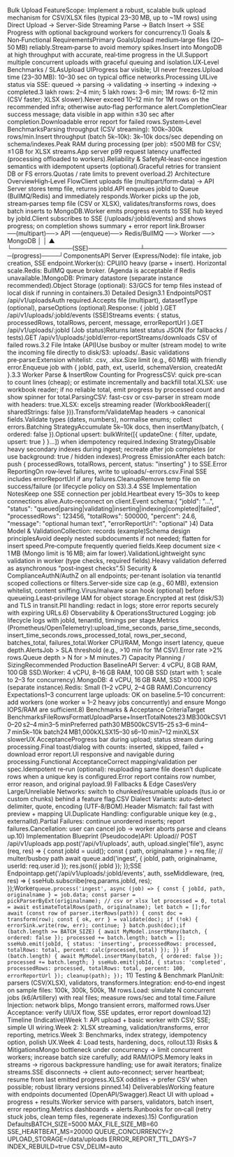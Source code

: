 Bulk Upload FeatureScope: Implement a robust, scalable bulk upload mechanism for CSV/XLSX files (typical 23–30 MB, up to ~1M rows) using Direct Upload → Server-Side Streaming Parse → Batch Insert → SSE Progress with optional background workers for concurrency.1) Goals & Non‑Functional RequirementsPrimary GoalsUpload medium‑large files (20–50 MB) reliably.Stream‑parse to avoid memory spikes.Insert into MongoDB at high throughput with accurate, real‑time progress in the UI.Support multiple concurrent uploads with graceful queuing and isolation.UX‑Level Benchmarks / SLAsUpload UIProgress bar visible; UI never freezes.Upload time (23–30 MB): 10–30 sec on typical office networks.Processing UILive status via SSE: queued → parsing → validating → inserting → indexing → completed.3 lakh rows: 2–4 min; 5 lakh rows: 3–6 min; 1M rows: 6–12 min (CSV faster; XLSX slower).Never exceed 10–12 min for 1M rows on the recommended infra; otherwise auto‑flag performance alert.CompletionClear success message; data visible in app within ≤30 sec after completion.Downloadable error report for failed rows.System‑Level BenchmarksParsing throughput (CSV streaming): 100k–300k rows/min.Insert throughput (batch 5k–10k): 3k–10k docs/sec depending on schema/indexes.Peak RAM during processing (per job): ≤500 MB for CSV; ≤1 GB for XLSX streams.App server p99 request latency unaffected (processing offloaded to workers).Reliability & SafetyAt‑least‑once ingestion semantics with idempotent upserts (optional).Graceful retries for transient DB or FS errors.Quotas / rate limits to prevent overload.2) Architecture OverviewHigh‑Level FlowClient uploads file (multipart/form‑data) → API Server stores temp file, returns jobId.API enqueues jobId to Queue (BullMQ/Redis) and immediately responds.Worker picks up the job, stream‑parses temp file (CSV or XLSX), validates/transforms rows, does batch inserts to MongoDB.Worker emits progress events to SSE hub keyed by jobId.Client subscribes to SSE (/uploads/:jobId/events) and shows progress; on completion shows summary + error report link.Browser ──(multipart)──> API ──(enqueue)──> Redis/BullMQ ──> Worker ──> MongoDB │                               │                                 ▲ └──────────────(SSE)────────────┴────────────────────(progress)────┘ComponentsAPI Server (Express/Node): file intake, job creation, SSE endpoint.Worker(s): CPU/IO heavy (parse + insert). Horizontal scale.Redis: BullMQ queue broker. (Agenda is acceptable if Redis unavailable.)MongoDB: Primary datastore (separate instance recommended).Object Storage (optional): S3/GCS for temp files instead of local disk if running in containers.3) Detailed Design3.1 EndpointsPOST /api/v1/uploadsAuth required.Accepts file (multipart), datasetType (optional), parseOptions (optional).Response: { jobId }.GET /api/v1/uploads/:jobId/events (SSE)Streams events: { status, processedRows, totalRows, percent, message, errorReportUrl }.GET /api/v1/uploads/:jobId (Job status)Returns latest status JSON (for fallbacks / tests).GET /api/v1/uploads/:jobId/error-reportStreams/downloads CSV of failed rows.3.2 File Intake (API)Use busboy or multer (stream mode) to write the incoming file directly to disk/S3: uploads/<jobId>.<ext>.Basic validations pre‑parse:Extension whitelist: .csv, .xlsx.Size limit (e.g., 60 MB) with friendly error.Enqueue job with { jobId, path, ext, userId, schemaVersion, createdAt }.3.3 Worker Parse & InsertRow Counting for ProgressCSV: quick pre‑scan to count lines (cheap); or estimate incrementally and backfill total.XLSX: use workbook reader; if no reliable total, emit progress by processed count and show spinner for total.ParsingCSV: fast-csv or csv-parser in stream mode with headers: true.XLSX: exceljs streaming reader (WorkbookReader({ sharedStrings: false })).Transform/ValidateMap headers → canonical fields.Validate types (dates, numbers), normalise enums; collect errors.Batching StrategyAccumulate 5k–10k docs, then insertMany(batch, { ordered: false }).Optional upsert: bulkWrite([{ updateOne: { filter, update, upsert: true } }...]) when idempotency required.Indexing StrategyDisable heavy secondary indexes during ingest; recreate after job completes (or use background: true / hidden indexes).Progress EmissionAfter each batch: push { processedRows, totalRows, percent, status: "inserting" } to SSE.Error ReportingOn row‑level failures, write to uploads/<jobId>-errors.csv.Final SSE includes errorReportUrl if any failures.CleanupRemove temp file on success/failure (or lifecycle policy on S3).3.4 SSE Implementation NotesKeep one SSE connection per jobId.Heartbeat every 15–30s to keep connections alive.Auto‑reconnect on client.Event schema:{ "jobId": "...", "status": "queued|parsing|validating|inserting|indexing|completed|failed", "processedRows": 123456, "totalRows": 500000, "percent": 24.6, "message": "optional human text", "errorReportUrl": "optional" }4) Data Model & ValidationCollection: records (example)Schema design principlesAvoid deeply nested subdocuments if not needed; flatten for insert speed.Pre‑compute frequently queried fields.Keep document size < 1 MB (Mongo limit is 16 MB; aim far lower).ValidationLightweight sync validation in worker (type checks, required fields).Heavy validation deferred as asynchronous “post‑ingest checks”.5) Security & ComplianceAuthN/AuthZ on all endpoints; per‑tenant isolation via tenantId scoped collections or filters.Server‑side size cap (e.g., 60 MB), extension whitelist, content sniffing.Virus/malware scan hook (optional) before queueing.Least‑privilege IAM for object storage.Encrypted at rest (disk/S3) and TLS in transit.PII handling: redact in logs; store error reports securely with expiring URLs.6) Observability & OperationsStructured Logging: job lifecycle logs with jobId, tenantId, timings per stage.Metrics (Prometheus/OpenTelemetry):upload_time_seconds, parse_time_seconds, insert_time_seconds.rows_processed_total, rows_per_second, batches_total, failures_total.Worker CPU/RAM, Mongo insert latency, queue depth.AlertsJob > SLA threshold (e.g., >10 min for 1M CSV).Error rate >2% rows.Queue depth > N for > M minutes.7) Capacity Planning / SizingRecommended Production BaselineAPI Server: 4 vCPU, 8 GB RAM, 100 GB SSD.Worker: 4 vCPU, 8–16 GB RAM, 100 GB SSD (start with 1; scale to 2–3 for concurrency).MongoDB: 4 vCPU, 16 GB RAM, SSD ≥1000 IOPS (separate instance).Redis: Small (1–2 vCPU, 2–4 GB RAM).Concurrency Expectations1–3 concurrent large uploads: OK on baseline.5–10 concurrent: add workers (one worker ≈ 1–2 heavy jobs concurrently) and ensure Mongo IOPS/RAM are sufficient.8) Benchmarks & Acceptance CriteriaTarget BenchmarksFileRowsFormatUploadParse+InsertTotalNotes23 MB300kCSV10–20 s2–4 min3–5 minPreferred path30 MB500kCSV15–25 s3–6 min4–7 min5k–10k batch24 MB1,000kXLSX15–30 s6–10 min7–12 minXLSX slowerUX AcceptanceProgress bar during upload; status stream during processing.Final toast/dialog with counts: inserted, skipped, failed + download error report.UI responsive and navigable during processing.Functional AcceptanceCorrect mapping/validation per spec.Idempotent re‑run (optional): reuploading same file doesn’t duplicate rows when a unique key is configured.Error report contains row number, error reason, and original payload.9) Fallbacks & Edge CasesVery Large/Unreliable Networks: switch to chunked/resumable uploads (tus.io or custom chunks) behind a feature flag.CSV Dialect Variants: auto‑detect delimiter, quote, encoding (UTF‑8/BOM).Header Mismatch: fail fast with preview + mapping UI.Duplicate Handling: configurable unique key (e.g., externalId).Partial Failures: continue unordered inserts; report failures.Cancellation: user can cancel job → worker aborts parse and cleans up.10) Implementation Blueprint (Pseudocode)API: Upload// POST /api/v1/uploads app.post('/api/v1/uploads', auth, upload.single('file'), async (req, res) => { const jobId = uuid(); const { path, originalname } = req.file; // multer/busboy path await queue.add('ingest', { jobId, path, originalname, userId: req.user.id }); res.json({ jobId }); });SSE Endpointapp.get('/api/v1/uploads/:jobId/events', auth, sseMiddleware, (req, res) => { sseHub.subscribe(req.params.jobId, res); });Worker`queue.process('ingest', async (job) => { const { jobId, path, originalname } = job.data; const parser = pickParserByExt(originalname); // csv or xlsx let processed = 0, total = await estimateTotalRows(path, originalname); let batch = [];for await (const row of parser.iterRows(path)) { const doc = transform(row); const { ok, err } = validate(doc); if (!ok) { errorSink.write(row, err); continue; } batch.push(doc);if (batch.length >= BATCH_SIZE) {
  await MyModel.insertMany(batch, { ordered: false });
  processed += batch.length; batch = [];
  sseHub.emit(jobId, { status: 'inserting', processedRows: processed, totalRows: total, percent: calc(processed,total) });
}} if (batch.length) { await MyModel.insertMany(batch, { ordered: false }); processed += batch.length; } sseHub.emit(jobId, { status: 'completed', processedRows: processed, totalRows: total, percent: 100, errorReportUrl }); cleanup(path); }); `11) Testing & Benchmark PlanUnit: parsers (CSV/XLSX), validators, transformers.Integration: end‑to‑end ingest on sample files: 100k, 300k, 500k, 1M rows.Load: simulate N concurrent jobs (k6/Artillery) with real files; measure rows/sec and total time.Failure Injection: network blips, Mongo transient errors, malformed rows.User Acceptance: verify UI/UX flow, SSE updates, error report download.12) Timeline (Indicative)Week 1: API upload + basic worker with CSV; SSE; simple UI wiring.Week 2: XLSX streaming, validation/transforms, error reporting, metrics.Week 3: Benchmarks, index strategy, idempotency option, polish UX.Week 4: Load tests, hardening, docs, rollout.13) Risks & MitigationsMongo bottleneck under concurrency → limit concurrent workers; increase batch size carefully; add RAM/IOPS.Memory leaks in streams → rigorous backpressure handling; use for await iterators; finalize streams.SSE disconnects → client auto‑reconnect; server heartbeat; resume from last emitted progress.XLSX oddities → prefer CSV when possible; robust library versions pinned.14) DeliverablesWorking feature with endpoints documented (OpenAPI/Swagger).React UI with upload + progress + results.Worker service with parsers, validators, batch insert, error reporting.Metrics dashboards + alerts.Runbooks for on‑call (retry stuck jobs, clean temp files, regenerate indexes).15) Configuration DefaultsBATCH_SIZE=5000 MAX_FILE_SIZE_MB=60 SSE_HEARTBEAT_MS=20000 QUEUE_CONCURRENCY=2 UPLOAD_STORAGE=/data/uploads ERROR_REPORT_TTL_DAYS=7 INDEX_REBUILD=true CSV_DELIM=auto